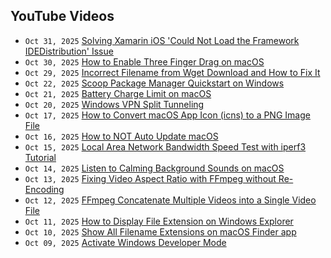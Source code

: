 ## YouTube Videos

<!-- youtube feed start -->
- `Oct 31, 2025` [Solving Xamarin iOS 'Could Not Load the Framework IDEDistribution' Issue](https://www.youtube.com/watch?v=rnwKEtFM0vM)
- `Oct 30, 2025` [How to Enable Three Finger Drag on macOS](https://www.youtube.com/watch?v=iPPxkdKFhJ4)
- `Oct 29, 2025` [Incorrect Filename from Wget Download and How to Fix It](https://www.youtube.com/watch?v=aOTe3czWcsc)
- `Oct 22, 2025` [Scoop Package Manager Quickstart on Windows](https://www.youtube.com/watch?v=JugEIxYr3jk)
- `Oct 21, 2025` [Battery Charge Limit on macOS](https://www.youtube.com/watch?v=qn6DdrRBg0s)
- `Oct 20, 2025` [Windows VPN Split Tunneling](https://www.youtube.com/watch?v=9shE_ahElug)
- `Oct 17, 2025` [How to Convert macOS App Icon (icns) to a PNG Image File](https://www.youtube.com/watch?v=GSJ2RVHTm_M)
- `Oct 16, 2025` [How to NOT Auto Update macOS](https://www.youtube.com/watch?v=33L--ZBRvfk)
- `Oct 15, 2025` [Local Area Network Bandwidth Speed Test with iperf3 Tutorial](https://www.youtube.com/watch?v=V0EhVCCxTuc)
- `Oct 14, 2025` [Listen to Calming Background Sounds on macOS](https://www.youtube.com/watch?v=u-cheQ0JKKU)
- `Oct 13, 2025` [Fixing Video Aspect Ratio with FFmpeg without Re-Encoding](https://www.youtube.com/watch?v=bgRWm_CvQ2k)
- `Oct 12, 2025` [FFmpeg Concatenate Multiple Videos into a Single Video File](https://www.youtube.com/watch?v=O0svfWlyQlM)
- `Oct 11, 2025` [How to Display File Extension on Windows Explorer](https://www.youtube.com/watch?v=JRjp7hlG4N8)
- `Oct 10, 2025` [Show All Filename Extensions on macOS Finder app](https://www.youtube.com/watch?v=co_OehKkEbA)
- `Oct 09, 2025` [Activate Windows Developer Mode](https://www.youtube.com/watch?v=Nwv73e8aEdk)
<!-- youtube feed end -->
